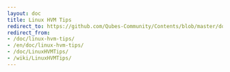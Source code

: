 ```yaml
---
layout: doc
title: Linux HVM Tips
redirect_to: https://github.com/Qubes-Community/Contents/blob/master/docs/os/linux-hvm-tips.md
redirect_from:
- /doc/linux-hvm-tips/
- /en/doc/linux-hvm-tips/
- /doc/LinuxHVMTips/
- /wiki/LinuxHVMTips/
---
```


